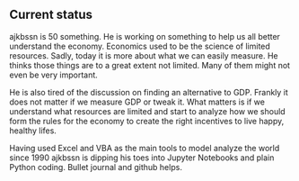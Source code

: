 ## Current status

ajkbssn is 50 something.
He is working on something to help us all better understand the economy.
Economics used to be the science of limited resources.
Sadly, today it is more about what we can easily measure.
He thinks those things are to a great extent not limited.
Many of them might not even be very important.

He is also tired of the discussion on finding an alternative to GDP.
Frankly it does not matter if we measure GDP or tweak it.
What matters is if we understand what resources are limited and start to analyze how we should form the rules for the economy to create the right incentives to live happy, healthy lifes.

Having used Excel and VBA as the main tools to model analyze the world since 1990 ajkbssn is dipping his toes into Jupyter Notebooks and plain Python coding. Bullet journal and github helps.

